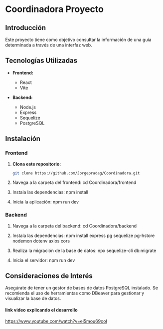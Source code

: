 # Coordinadora Proyecto

## Introducción

Este proyecto tiene como objetivo consultar la información de una guía determinada a través de una interfaz web.

## Tecnologías Utilizadas

- **Frontend:**

  - React
  - Vite

- **Backend:**
  - Node.js
  - Express
  - Sequelize
  - PostgreSQL

## Instalación

### Frontend

1. **Clona este repositorio:**

   ```bash
   git clone https://github.com/Jorgepradag/Coordinadora.git

   ```

2. Navega a la carpeta del frontend:
   cd Coordinadora/frontend

3. Instala las dependencias:
   npm install

4. Inicia la aplicación:
   npm run dev

### Backend

1. Navega a la carpeta del backend:
   cd Coordinadora/backend

2. Instala las dependencias:
   npm install express pg sequelize pg-hstore nodemon dotenv axios cors

3. Realiza la migración de la base de datos:
   npx sequelize-cli db:migrate

4. Inicia el servidor:
   npm run dev

## Consideraciones de Interés

Asegúrate de tener un gestor de bases de datos PostgreSQL instalado. Se recomienda el uso de herramientas como DBeaver para gestionar y visualizar la base de datos.

#### link video explicando el desarrollo

https://www.youtube.com/watch?v=el5mou69ooI
